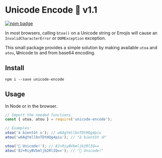 # Unicode Encode 👋 v1.1

[![npm badge][2]][1]

In most browsers, calling `btoa()` on a Unicode string or Emojis will cause an `InvalidCharacterError` or `DOMException` exception.

This small package provides a simple solution by making available `utoa` and `atou`, **U**nicode to and from base64 encoding.

## Install

```shell
npm i --save unicode-encode
```

## Usage

In Node or in the browser.

```js
// Import the needed functions.
const { utoa, atou } = require('unicode-encode');

// Examples:
utoa('à bientôt ☮'); // w6AgYmllbnTDtHQg4piu
atou('w6AgYmllbnTDtHQg4piu'); // "à bientôt ☮"

utoa('👋 Unicode!'); // 8J+RiyBVbmljb2RlIQ==
atou('8J+RiyBVbmljb2RlIQ=='); // "👋 Unicode!"
```

[1]: https://npmjs.org/package/unicode-encode
[2]: https://nodei.co/npm/unicode-encode.png?downloads=true
